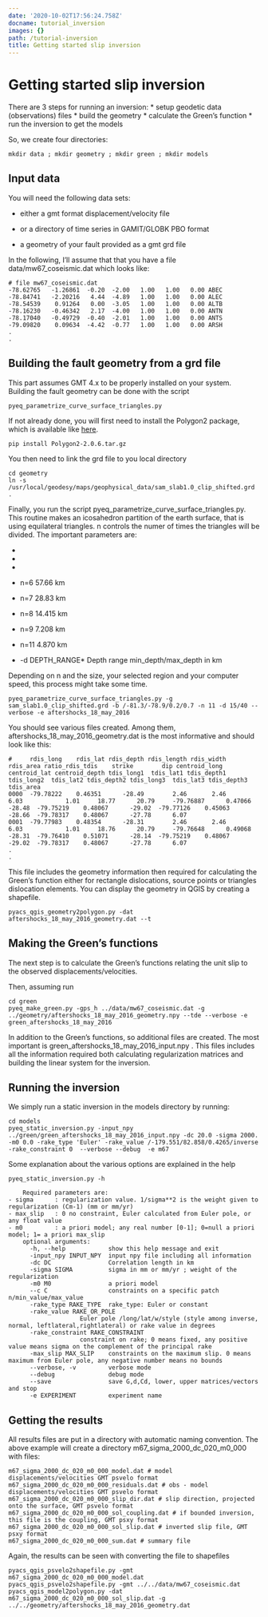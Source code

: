```yaml
---
date: '2020-10-02T17:56:24.758Z'
docname: tutorial_inversion
images: {}
path: /tutorial-inversion
title: Getting started slip inversion
---
```


# Getting started slip inversion

There are 3 steps for running an inversion:
\* setup geodetic data (observations) files
\* build the geometry
\* calculate the Green’s function
\* run the inversion to get the models

So, we create four directories:

```
mkdir data ; mkdir geometry ; mkdir green ; mkdir models
```

## Input data

You will need the following data sets:


* either a gmt format displacement/velocity file


* or a directory of time series in GAMIT/GLOBK PBO format


* a geometry of your fault provided as a gmt grd file

In the following, I’ll assume that that you have a file data/mw67_coseismic.dat which looks like:

```
# file mw67_coseismic.dat
-78.62765   -1.26861  -0.20  -2.00   1.00   1.00   0.00 ABEC
-78.84741   -2.20216   4.44  -4.89   1.00   1.00   0.00 ALEC
-78.54539    0.91264   0.00  -3.05   1.00   1.00   0.00 ALTB
-78.16230   -0.46342   2.17  -4.00   1.00   1.00   0.00 ANTN
-78.17040   -0.49729  -0.40  -2.01   1.00   1.00   0.00 ANTS
-79.09820    0.09634  -4.42  -0.77   1.00   1.00   0.00 ARSH
.
.
```

## Building the fault geometry from a grd file

This part assumes GMT 4.x to be properly installed on your system. Building the fault geometry can be done with the script

```
pyeq_parametrize_curve_surface_triangles.py
```

If not already done, you will first need to install the Polygon2 package, which is available like [here](https://pypi.python.org/pypi/Polygon2/).

```
pip install Polygon2-2.0.6.tar.gz
```

You then need to link the grd file to you local directory

```
cd geometry
ln -s /usr/local/geodesy/maps/geophysical_data/sam_slab1.0_clip_shifted.grd .
```

Finally, you run the script pyeq_parametrize_curve_surface_triangles.py. This routine makes an icosahedron partition of the earth surface, that is using equilateral triangles. n controls the numer of times the triangles will be divided.
The important parameters are:


* 
* 
* 
* n=6  57.66 km


* n=7  28.83 km


* n=8  14.415 km


* n=9  7.208 km


* n=11  4.870 km


* -d DEPTH_RANGE\*   Depth range min_depth/max_depth in km

Depending on n and the size, your selected region and your computer speed, this process might take some time.

```
pyeq_parametrize_curve_surface_triangles.py -g sam_slab1.0_clip_shifted.grd -b /-81.3/-78.9/0.2/0.7 -n 11 -d 15/40 --verbose -e aftershocks_18_may_2016
```

You should see various files created. Among them, aftershocks_18_may_2016_geometry.dat is the most informative and should look like this:

```
#     rdis_long    rdis_lat rdis_depth rdis_length rdis_width  rdis_area ratio_rdis_tdis    strike        dip centroid_long centroid_lat centroid_depth tdis_long1  tdis_lat1 tdis_depth1 tdis_long2  tdis_lat2 tdis_depth2 tdis_long3  tdis_lat3 tdis_depth3  tdis_area
0000  -79.78222    0.46351      -28.49        2.46       2.46      6.03            1.01     18.77      20.79     -79.76887      0.47066         -28.48  -79.75219    0.48067      -29.02  -79.77126    0.45063      -28.66  -79.78317    0.48067      -27.78      6.07
0001  -79.77983    0.48354      -28.31        2.46       2.46      6.03            1.01     18.76      20.79     -79.76648      0.49068         -28.31  -79.76410    0.51071      -28.14  -79.75219    0.48067      -29.02  -79.78317    0.48067      -27.78      6.07
.
.
```

This file includes the geometry information then required for calculating the Green’s function either for rectangle dislocations, source points or triangles dislocation elements.
You can display the geometry in QGIS by creating a shapefile.

```
pyacs_qgis_geometry2polygon.py -dat aftershocks_18_may_2016_geometry.dat --t
```

## Making the Green’s functions

The next step is to calculate the Green’s functions relating the unit slip to the observed displacements/velocities.

Then, assuming  run

```
cd green
pyeq_make_green.py -gps_h ../data/mw67_coseismic.dat -g ../geometry/aftershocks_18_may_2016_geometry.npy --tde --verbose -e green_aftershocks_18_may_2016
```

In addition to the Green’s functions, so additional files are created. The most important is green_aftershocks_18_may_2016_input.npy .
This files includes all the information required both calculating regularization matrices and building the linear system for the inversion.

## Running the inversion

We simply run a static inversion in the models directory by running:

```
cd models
pyeq_static_inversion.py -input_npy ../green/green_aftershocks_18_may_2016_input.npy -dc 20.0 -sigma 2000. -m0 0.0 -rake_type 'Euler' -rake_value /-179.551/82.858/0.4265/inverse -rake_constraint 0  --verbose --debug  -e m67
```

Some explanation about the various options are explained in the help

```
pyeq_static_inversion.py -h
```

```
    Required parameters are:
- sigma      : regularization value. 1/sigma**2 is the weight given to regularization (Cm-1) (mm or mm/yr)
- max_slip   : 0 no constraint, Euler calculated from Euler pole, or any float value
- m0         : a priori model; any real number [0-1]; 0=null a priori model; 1= a priori max_slip
    optional arguments:
      -h, --help            show this help message and exit
      -input_npy INPUT_NPY  input npy file including all information
      -dc DC                Correlation length in km
      -sigma SIGMA          sigma in mm or mm/yr ; weight of the regularization
      -m0 M0                a priori model
      --c C                 constraints on a specific patch n/min_value/max_value
      -rake_type RAKE_TYPE  rake_type: Euler or constant
      -rake_value RAKE_OR_POLE
                    Euler pole /long/lat/w/style (style among inverse, normal, leftlateral,rightlateral) or rake value in degrees
      -rake_constraint RAKE_CONSTRAINT
                    constraint on rake; 0 means fixed, any positive value means sigma on the complement of the principal rake
      -max_slip MAX_SLIP    constraints on the maximum slip. 0 means maximum from Euler pole, any negative number means no bounds
      --verbose, -v         verbose mode
      --debug               debug mode
      --save                save G,d,Cd, lower, upper matrices/vectors and stop
      -e EXPERIMENT         experiment name
```

## Getting the results

All results files are put in a directory with automatic naming convention. The above example will create a directory m67_sigma_2000_dc_020_m0_000 with files:

```
m67_sigma_2000_dc_020_m0_000_model.dat # model displacements/velocities GMT psvelo format
m67_sigma_2000_dc_020_m0_000_residuals.dat # obs - model displacements/velocities GMT psvelo format
m67_sigma_2000_dc_020_m0_000_slip_dir.dat # slip direction, projected onto the surface, GMT psvelo format
m67_sigma_2000_dc_020_m0_000_sol_coupling.dat # if bounded inversion, this file is the coupling, GMT psxy format
m67_sigma_2000_dc_020_m0_000_sol_slip.dat # inverted slip file, GMT psxy format
m67_sigma_2000_dc_020_m0_000_sum.dat # summary file
```

Again, the results can be seen with converting the file to shapefiles

```
pyacs_qgis_psvelo2shapefile.py -gmt m67_sigma_2000_dc_020_m0_000_model.dat
pyacs_qgis_psvelo2shapefile.py -gmt ../../data/mw67_coseismic.dat
pyacs_qgis_model2polygon.py -dat m67_sigma_2000_dc_020_m0_000_sol_slip.dat -g ../../geometry/aftershocks_18_may_2016_geometry.dat
```
